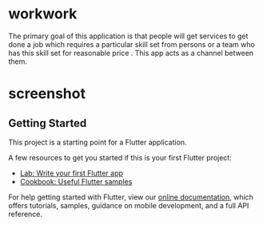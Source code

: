 # workwork
The primary goal of this application is that people will get services to get done a job which requires a particular skill set from persons or a team who has this skill set for reasonable price . This app acts as a channel between them.


# screenshot



## Getting Started

This project is a starting point for a Flutter application.

A few resources to get you started if this is your first Flutter project:

- [Lab: Write your first Flutter app](https://flutter.dev/docs/get-started/codelab)
- [Cookbook: Useful Flutter samples](https://flutter.dev/docs/cookbook)

For help getting started with Flutter, view our
[online documentation](https://flutter.dev/docs), which offers tutorials,
samples, guidance on mobile development, and a full API reference.

